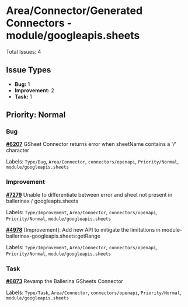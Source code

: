# Area/Connector/Generated Connectors - module/googleapis.sheets

Total Issues: 4

## Issue Types

- **Bug:** 1
- **Improvement:** 2
- **Task:** 1

## Priority: Normal

### Bug

**[#6207](https://github.com/ballerina-platform/ballerina-library/issues/6207)** GSheet Connector returns error when sheetName contains a '/' character

Labels: `Type/Bug`, `Area/Connector`, `connectors/openapi`, `Priority/Normal`, `module/googleapis.sheets`

### Improvement

**[#7279](https://github.com/ballerina-platform/ballerina-library/issues/7279)** Unable to differentiate between error and sheet not present in ballerinax / googleapis.sheets

Labels: `Type/Improvement`, `Area/Connector`, `connectors/openapi`, `Priority/Normal`, `module/googleapis.sheets`

**[#4978](https://github.com/ballerina-platform/ballerina-library/issues/4978)** [Improvement]: Add new API to mitigate the limitations in module-ballerinax-googleapis.sheets:getRange

Labels: `Type/Improvement`, `Area/Connector`, `connectors/openapi`, `Priority/Normal`, `module/googleapis.sheets`

### Task

**[#6873](https://github.com/ballerina-platform/ballerina-library/issues/6873)** Revamp the Ballerina GSheets Connector

Labels: `Type/Task`, `Area/Connector`, `connectors/openapi`, `Priority/Normal`, `module/googleapis.sheets`

